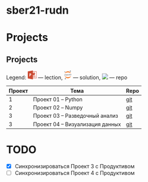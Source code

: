 # sber21-rudn
# Projects
## Projects
Legend: ![](icons/pptx.png) — lection, ![](icons/jupyter.png) — solution,  ![](icons/git.png) — repo

| Проект | Тема                            | Repo                                                                               |                                         
|--------|---------------------------------|------------------------------------------------------------------------------------|
| 1      | Проект 01 – Python              | [git](https://git.21-school.ru/masters/AI_Data_Analytics.Project_1.ID_1577557.git) |
| 2      | Проект 02 – Numpy               | [git](https://git.21-school.ru/masters/AI_Data_Analytics.Project_2.ID_1577600.git) |
| 3      | Проект 03 – Разведочный анализ  | [git](https://git.21-school.ru/masters/AI_Data_Analytics.Project_3.ID_1577559.git) |
| 3      | Проект 04 – Визуализация данных | [git](https://git.21-school.ru/masters/AI_Data_Analytics.Project_3.ID_1577559.git) |

# TODO
- [x] Синхронизироваться Проект 3 с Продуктивом
- [ ] Синхронизироваться Проект 4 с Продуктивом